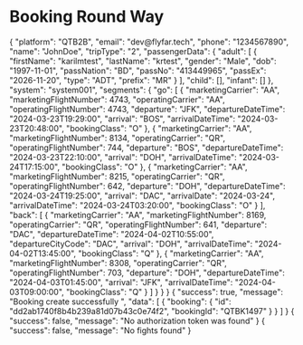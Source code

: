 # Booking Round Way

<api-endpoint openapi-path="./../openapi.yaml" endpoint="/api_agent/booking/roundbooking" method="post">
    <request>
         <sample lang="JSON">
            {
  "platform": "QTB2B",
  "email": "dev@flyfar.tech",
  "phone": "1234567890",
  "name": "JohnDoe",
  "tripType": "2",
  "passengerData": {
    "adult": [
      {
        "firstName": "karilmtest",
        "lastName": "krtest",
        "gender": "Male",
        "dob": "1997-11-01",
        "passNation": "BD",
        "passNo": "413449965",
        "passEx": "2026-11-20",
        "type": "ADT",
        "prefix": "MR"
      }
    ],
    "child": [],
    "infant": []
  },
  "system": "system001",
  "segments": {
        "go": [
            {
                "marketingCarrier": "AA",
                "marketingFlightNumber": 4743,
                "operatingCarrier": "AA",
                "operatingFlightNumber": 4743,
                "departure": "JFK",
                "departureDateTime": "2024-03-23T19:29:00",
                "arrival": "BOS",
                "arrivalDateTime": "2024-03-23T20:48:00",
                "bookingClass": "O"
            },
            {
                "marketingCarrier": "AA",
                "marketingFlightNumber": 8134,
                "operatingCarrier": "QR",
                "operatingFlightNumber": 744,
                "departure": "BOS",
                "departureDateTime": "2024-03-23T22:10:00",
                "arrival": "DOH",
                "arrivalDateTime": "2024-03-24T17:15:00",
                "bookingClass": "O"
            },
            {
                "marketingCarrier": "AA",
                "marketingFlightNumber": 8215,
                "operatingCarrier": "QR",
                "operatingFlightNumber": 642,
                "departure": "DOH",
                "departureDateTime": "2024-03-24T19:25:00",
                "arrival": "DAC",
                "arrivalDate": "2024-03-24",
                "arrivalDateTime": "2024-03-24T03:20:00",
                "bookingClass": "O"
            }
        ],
        "back": [
            {
                "marketingCarrier": "AA",
                "marketingFlightNumber": 8169,
                "operatingCarrier": "QR",
                "operatingFlightNumber": 641,
                "departure": "DAC",
                 "departureDateTime": "2024-04-02T10:55:00",
                "departureCityCode": "DAC",
                "arrival": "DOH",
                "arrivalDateTime": "2024-04-02T13:45:00",
                "bookingClass": "Q"
            },
            {
                "marketingCarrier": "AA",
                "marketingFlightNumber": 8308,
                "operatingCarrier": "QR",
                "operatingFlightNumber": 703,
                "departure": "DOH",
                "departureDateTime": "2024-04-03T01:45:00",
                "arrival": "JFK",
                "arrivalDateTime": "2024-04-03T09:00:00",
                "bookingClass": "Q"
            }
        ]
    }
  }
} 
      </sample>   
    </request>
    <response type="200">
          <sample lang="JSON">
{
    "success": true,
    "message": "Booking create successfully ",
    "data": [
        {
            "booking": {
                "id": "dd2ab1740f8b4b239a81d07b43c0e74f2",
                "bookingId": "QTBK1497"
            }
        }
    ]
}
      </sample>  
    </response>
     <response type="401">
        <sample lang="JSON">
            {
  "success": false,
  "message": "No authorization token was found"
}   
      </sample>      
    </response>
  <response type="404">
         <sample lang="JSON">
           {
  "success": false,
  "message": "No fights found"
}
      </sample>   
    </response>
</api-endpoint>